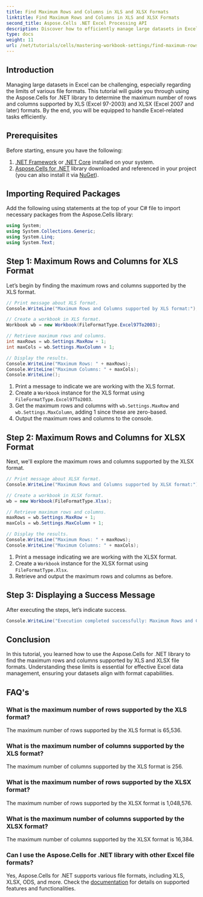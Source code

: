 ```yaml
---
title: Find Maximum Rows and Columns in XLS and XLSX Formats
linktitle: Find Maximum Rows and Columns in XLS and XLSX Formats
second_title: Aspose.Cells .NET Excel Processing API
description: Discover how to efficiently manage large datasets in Excel by utilizing the Aspose.Cells for .NET library. This guide provides a step-by-step approach to identifying the maximum number of rows and columns supported by both the XLS and XLSX file formats.
type: docs
weight: 11
url: /net/tutorials/cells/mastering-workbook-settings/find-maximum-rows-and-columns/
---
```

## Introduction

Managing large datasets in Excel can be challenging, especially regarding the limits of various file formats. This tutorial will guide you through using the Aspose.Cells for .NET library to determine the maximum number of rows and columns supported by XLS (Excel 97-2003) and XLSX (Excel 2007 and later) formats. By the end, you will be equipped to handle Excel-related tasks efficiently.

## Prerequisites

Before starting, ensure you have the following:

1. [.NET Framework](https://dotnet.microsoft.com/en-us/download) or [.NET Core](https://dotnet.microsoft.com/en-us/download) installed on your system.
2. [Aspose.Cells for .NET](https://releases.aspose.com/cells/net/) library downloaded and referenced in your project (you can also install it via [NuGet](https://www.nuget.org/packages/Aspose.Cells/)).

## Importing Required Packages

Add the following using statements at the top of your C# file to import necessary packages from the Aspose.Cells library:

```csharp
using System;
using System.Collections.Generic;
using System.Linq;
using System.Text;
```

## Step 1: Maximum Rows and Columns for XLS Format

Let’s begin by finding the maximum rows and columns supported by the XLS format.

```csharp
// Print message about XLS format.
Console.WriteLine("Maximum Rows and Columns supported by XLS format:");

// Create a workbook in XLS format.
Workbook wb = new Workbook(FileFormatType.Excel97To2003);

// Retrieve maximum rows and columns.
int maxRows = wb.Settings.MaxRow + 1;
int maxCols = wb.Settings.MaxColumn + 1;

// Display the results.
Console.WriteLine("Maximum Rows: " + maxRows);
Console.WriteLine("Maximum Columns: " + maxCols);
Console.WriteLine();
```

1. Print a message to indicate we are working with the XLS format.
2. Create a `Workbook` instance for the XLS format using `FileFormatType.Excel97To2003`.
3. Get the maximum rows and columns with `wb.Settings.MaxRow` and `wb.Settings.MaxColumn`, adding 1 since these are zero-based.
4. Output the maximum rows and columns to the console.

## Step 2: Maximum Rows and Columns for XLSX Format

Next, we'll explore the maximum rows and columns supported by the XLSX format.

```csharp
// Print message about XLSX format.
Console.WriteLine("Maximum Rows and Columns supported by XLSX format:");

// Create a workbook in XLSX format.
wb = new Workbook(FileFormatType.Xlsx);

// Retrieve maximum rows and columns.
maxRows = wb.Settings.MaxRow + 1;
maxCols = wb.Settings.MaxColumn + 1;

// Display the results.
Console.WriteLine("Maximum Rows: " + maxRows);
Console.WriteLine("Maximum Columns: " + maxCols);
```

1. Print a message indicating we are working with the XLSX format.
2. Create a `Workbook` instance for the XLSX format using `FileFormatType.Xlsx`.
3. Retrieve and output the maximum rows and columns as before.

## Step 3: Displaying a Success Message

After executing the steps, let’s indicate success.

```csharp
Console.WriteLine("Execution completed successfully: Maximum Rows and Columns retrieval for both formats.");
```

## Conclusion

In this tutorial, you learned how to use the Aspose.Cells for .NET library to find the maximum rows and columns supported by XLS and XLSX file formats. Understanding these limits is essential for effective Excel data management, ensuring your datasets align with format capabilities.

## FAQ's

### What is the maximum number of rows supported by the XLS format?
The maximum number of rows supported by the XLS format is 65,536.

### What is the maximum number of columns supported by the XLS format?
The maximum number of columns supported by the XLS format is 256.

### What is the maximum number of rows supported by the XLSX format?
The maximum number of rows supported by the XLSX format is 1,048,576.

### What is the maximum number of columns supported by the XLSX format?
The maximum number of columns supported by the XLSX format is 16,384.

### Can I use the Aspose.Cells for .NET library with other Excel file formats?
Yes, Aspose.Cells for .NET supports various file formats, including XLS, XLSX, ODS, and more. Check the [documentation](https://reference.aspose.com/cells/net/) for details on supported features and functionalities.

